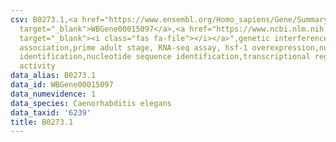 ```yaml
---
csv: B0273.1,<a href="https://www.ensembl.org/Homo_sapiens/Gene/Summary?db=core;g=WBGene00015097"
  target="_blank">WBGene00015097</a>,<a href="https://www.ncbi.nlm.nih.gov/pubmed/30894454"
  target="_blank"><i class="fas fa-file"></i></a>",genetic interference,functional
  association,prime adult stage, RNA-seq assay, hsf-1 overexpression,nucleotide sequence
  identification,nucleotide sequence identification,transcriptional regulation,up-regulates
  activity
data_alias: B0273.1
data_id: WBGene00015097
data_numevidence: 1
data_species: Caenorhabditis elegans
data_taxid: '6239'
title: B0273.1
---
```

